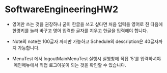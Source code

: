 # SoftwareEngineeringHW2

-  영어만 쓰는 것을 권장하나 굳이 한글을 쓰고 싶다면 처음 입력을 영어로 친 다음에 
   한영키를 눌러 바꾸고 영어 입력한 글자를 지우고 한글을 입력해야 합니다.

-  Note의 note는 100글자 까지만 가능하고 Schedule의 description은 40글자까지 가능합니다.

- MenuTest 에서 logoutMainMenuTest 실행시 실행창에 직접 '5'를 입력하셔야  메인메뉴에서 직접 로그아웃이 되는 것을 확인할 수 있습니다.
